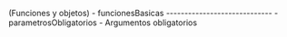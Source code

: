 (Funciones y objetos)
    - funcionesBasicas
    -----------------------------
    - parametrosObligatorios
        - Argumentos obligatorios